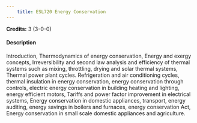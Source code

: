 ```yaml
---
    title: ESL720 Energy Conservation
---
```

**Credits:** 3 (3-0-0)



#### Description 
Introduction, Thermodynamics of energy conservation, Energy and exergy concepts, Irreversibility and second law analysis and efficiency of thermal systems such as mixing, throttling, drying and solar thermal systems, Thermal power plant cycles. Refrigeration and air conditioning cycles, thermal insulation in energy conservation, energy conservation through controls, electric energy conservation in building heating and lighting, energy efficient motors, Tariffs and power factor improvement in electrical systems, Energy conservation in domestic appliances, transport, energy auditing, energy savings in boilers and furnaces, energy conservation Act, Energy conservation in small scale domestic appliances and agriculture.